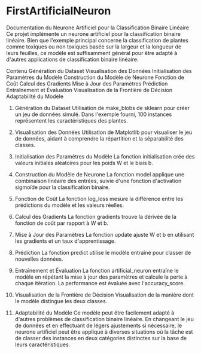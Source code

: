 # FirstArtificialNeuron
 Documentation du Neurone Artificiel pour la Classification Binaire Linéaire
Ce projet implémente un neurone artificiel pour la classification binaire linéaire. Bien que l'exemple principal concerne la classification de plantes comme toxiques ou non toxiques basée sur la largeur et la longueur de leurs feuilles, ce modèle est suffisamment général pour être adapté à d'autres applications de classification binaire linéaire.

Contenu
Génération du Dataset
Visualisation des Données
Initialisation des Paramètres du Modèle
Construction du Modèle de Neurone
Fonction de Coût
Calcul des Gradients
Mise à Jour des Paramètres
Prédiction
Entraînement et Évaluation
Visualisation de la Frontière de Décision
Adaptabilité du Modèle
1. Génération du Dataset
Utilisation de make_blobs de sklearn pour créer un jeu de données simulé. Dans l'exemple fourni, 100 instances représentent les caractéristiques des plantes.

2. Visualisation des Données
Utilisation de Matplotlib pour visualiser le jeu de données, aidant à comprendre la répartition et la séparabilité des classes.

3. Initialisation des Paramètres du Modèle
La fonction initialisation crée des valeurs initiales aléatoires pour les poids W et le biais b.

4. Construction du Modèle de Neurone
La fonction model applique une combinaison linéaire des entrées, suivie d'une fonction d'activation sigmoïde pour la classification binaire.

5. Fonction de Coût
La fonction log_loss mesure la différence entre les prédictions du modèle et les valeurs réelles.

6. Calcul des Gradients
La fonction gradients trouve la dérivée de la fonction de coût par rapport à W et b.

7. Mise à Jour des Paramètres
La fonction update ajuste W et b en utilisant les gradients et un taux d'apprentissage.

8. Prédiction
La fonction predict utilise le modèle entraîné pour classer de nouvelles données.

9. Entraînement et Évaluation
La fonction artificial_neuron entraîne le modèle en répétant la mise à jour des paramètres et calcule la perte à chaque itération. La performance est évaluée avec l'accuracy_score.

10. Visualisation de la Frontière de Décision
Visualisation de la manière dont le modèle distingue les deux classes.

11. Adaptabilité du Modèle
Ce modèle peut être facilement adapté à d'autres problèmes de classification binaire linéaire. En changeant le jeu de données et en effectuant de légers ajustements si nécessaire, le neurone artificiel peut être appliqué à diverses situations où la tâche est de classer des instances en deux catégories distinctes sur la base de leurs caractéristiques.

